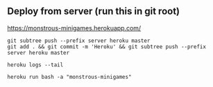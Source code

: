 ## Deploy from server (run this in git root)

https://monstrous-minigames.herokuapp.com/

```
git subtree push --prefix server heroku master
git add . && git commit -m 'Heroku' && git subtree push --prefix server heroku master

heroku logs --tail

heroku run bash -a "monstrous-minigames"
```
